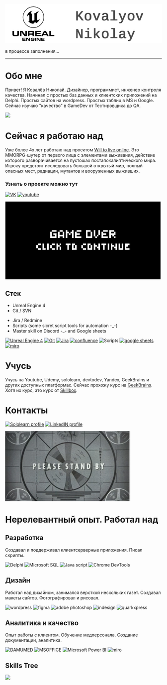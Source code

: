 [![Header](https://github.com/KovalyovNikolay/KovalyovNikolay/blob/main/Assets/gitHeader_QA.png?raw=true)](https://www.linkedin.com/in/%D0%BD%D0%B8%D0%BA%D0%BE%D0%BB%D0%B0%D0%B9-%D0%BA%D0%BE%D0%B2%D0%B0%D0%BB%D1%91%D0%B2-297b65183/)

в процессе заполнения...
- - - - 

# Обо мне
Привет! Я Ковалёв Николай. Дизайнер, программист, инженер контроля качества. Начинал с простых баз данных и клиентских приложений на Delphi. Простых сайтов на wordpress. Простых таблиц в MS и Google. Сейчас изучаю "качество" в GameDev от Тестировщика до QA.

<a href="https://www.buymeacoffee.com/NikolayVKov"><img src="https://www.buymeacoffee.com/assets/img/custom_images/orange_img.png" height="25px"></a>

# Сейчас я работаю над
Уже более 4х лет работаю над проектом [Will to live online](https://wtlgame.com/). Это MMORPG-шутер от первого лица с элементами выживания, действие которого разворачивается на пустошах постапокалиптического мира. Игроку предстоит исследовать большой открытый мир, полный опасных мест, радиации, мутантов и вооруженных выживших.
### Узнать о проекте можно тут
[![VK](https://img.shields.io/badge/Сообщество_в_VK-0077ff?style=for-the-badge&logo=VK)](https://vk.com/wtlonline)
[![youtube](https://img.shields.io/badge/Ролики-ff0000?style=for-the-badge&logo=YouTube)](https://www.youtube.com/@wtlonline)

![](https://github.com/KovalyovNikolay/KovalyovNikolay/blob/main/Assets/OEJZ.gif?raw=true)


## Стек
- Unreal Engine 4
- Git / SVN
<!-- - C++ / JS -->
- Jira / Redmine
- Scripts (some sicret script tools for automation -_-)
- Master skill on Discord -_- and Google sheets

[![Unreal Engine 4](https://img.shields.io/badge/UE4-000000?style=for-the-badge&logo=UnrealEngine)](https://www.unrealengine.com/en-US/blog/welcome-to-unreal-engine-4)
[![Git](https://img.shields.io/badge/Git-000000?style=for-the-badge&logo=Git&logoColor=e84d31)](https://github.com/)
[![Jira](https://img.shields.io/badge/Jira-000000?style=for-the-badge&logo=Jira&logoColor=2580f7)](https://start.atlassian.com)
[![confluence](https://img.shields.io/badge/confluence-000000?style=for-the-badge&logo=confluence&logoColor=2580f7)](https://start.atlassian.com)
![Scripts](https://img.shields.io/badge/Scripts-000000?style=for-the-badge&logo=Scripts)
[![google sheets](https://img.shields.io/badge/googlesheets-000000?style=for-the-badge&logo=googlesheets&logoColor=23a063)](https://docs.google.com/spreadsheets/u/0/)
[![miro](https://img.shields.io/badge/miro-000000?style=for-the-badge&logo=miro&logoColor=f6be31)](https://miro.com/app/dashboard/)

# Учусь
Учусь на Youtube, Udemy, sololearn, devtodev, Yandex, GeekBrains и других доступных платформах. Сейчас прохожу курс на [GeekBrains](https://go.redav.online/26ea4dbaac6a9350?erid=LdtCKEePH). Хотя их курс, это курс от [Skillbox](https://go.redav.online/b69a087be011bfb0?erid=LdtCKL1wM).


# Контакты
[![Sololearn profile](https://img.shields.io/badge/Sololearn-000000?style=for-the-badge&logo=Sololearn)](https://www.sololearn.com/profile/4702063)
[![LinkedIN profile](https://img.shields.io/badge/LinkedIN-000000?style=for-the-badge&logo=LinkedIN)](https://www.linkedin.com/in/%D0%BD%D0%B8%D0%BA%D0%BE%D0%BB%D0%B0%D0%B9-%D0%BA%D0%BE%D0%B2%D0%B0%D0%BB%D1%91%D0%B2-297b65183/)




![](https://github.com/KovalyovNikolay/KovalyovNikolay/blob/main/Assets/74EJ.gif?raw=true)


# Нерелевантный опыт. Работал над

## Разработка
Создавал и поддерживал клиентсерверные приложения. Писал скрипты.

![Delphi](https://img.shields.io/badge/Delphi-000000?style=for-the-badge&logo=Delphi&logoColor=ff0000) 
![Microsoft SQL](https://img.shields.io/badge/SQL-000000?style=for-the-badge&logo=MicrosoftSQLserver&logoColor=c30313)
![Java script](https://img.shields.io/badge/JS-000000?style=for-the-badge&logo=Javascript&logoColor=efd81d)
![Chrome DevTools](https://img.shields.io/badge/ChromeDevTools-000000?style=for-the-badge&logo=DevTools&logoColor=f6be31)

## Дизайн
Работал над дизайном, занимался версткой нескольких газет. Создавал макеты сайтов. Фотографировал и рисовал.

![wordpress](https://img.shields.io/badge/wordpress-000000?style=for-the-badge&logo=wordpress&logoColor=007298)
![figma](https://img.shields.io/badge/figma-000000?style=for-the-badge&logo=figma)
![adobe photoshop](https://img.shields.io/badge/photoshop-000000?style=for-the-badge&logo=adobephotoshop&logoColor=00c9fd)
![indesign](https://img.shields.io/badge/indesign-000000?style=for-the-badge&logo=adobeindesign&logoColor=f73d8f)
![quarkxpress](https://img.shields.io/badge/quarkxpress-000000?style=for-the-badge&logo=quarkxpress&logoColor=e76c4c)


## Аналитика и качество

Опыт работы с клиентом. Обучение медперсонала. Создание документации, аналитика.

![DAMUMED](https://img.shields.io/badge/DAMUMED-000000?style=for-the-badge&logo=DAMUMED&logoColor=1e9571)
![MSOFFICE](https://img.shields.io/badge/MSOFFICE-000000?style=for-the-badge&logo=MicrosoftOFFICE&logoColor=e43a00)
![Microsoft Power BI](https://img.shields.io/badge/Datazen-000000?style=for-the-badge&logo=MicrosoftPowerBI&logoColor=eac210)
![miro](https://img.shields.io/badge/miro-000000?style=for-the-badge&logo=miro&logoColor=f6be31)



## Skills Tree
[![](https://mermaid.ink/img/pako:eNpNkcFKAzEQhl8l5NTSpSdPe91qQSyIqxfZy9Ck2WCSWbJZQUpBexN8CU9eRSl6sH2G7Bs12zXVQ-Cbb_7DZGZJ58g4TamWhmmoCkOIRXSDQX4nlaqHw84QkuPCkR4J8a_-3f_4nd-1j_4z8NZ_-69Qfxx4G_xTu25fjvm3dh1ceMRv2me_6RsTXkthYuiyRId1iVVCLqQo3RWijr0zKTQk5FoqBtHN-oEracRxsM5a_F8ZhhqzP5OhEIp31Lss_P44AdRzUEmYS1WljPY8j5SNRj1OQfMJv4_-xlgOipwaIQ0nJ1FPkaEj4_G4RjQ0oZpbDZKFXS-7SEFdyTUvaBqQ8QU0yhW0MKsQhcZh_mDmNHW24QltKgaOTyQIC5qmC1B1sJxJh3bW3-9wxoRWYG7D4n4zqz1jWacI?type=png)](https://mermaid.live/edit#pako:eNpNkcFKAzEQhl8l5NTSpSdPe91qQSyIqxfZy9Ck2WCSWbJZQUpBexN8CU9eRSl6sH2G7Bs12zXVQ-Cbb_7DZGZJ58g4TamWhmmoCkOIRXSDQX4nlaqHw84QkuPCkR4J8a_-3f_4nd-1j_4z8NZ_-69Qfxx4G_xTu25fjvm3dh1ceMRv2me_6RsTXkthYuiyRId1iVVCLqQo3RWijr0zKTQk5FoqBtHN-oEracRxsM5a_F8ZhhqzP5OhEIp31Lss_P44AdRzUEmYS1WljPY8j5SNRj1OQfMJv4_-xlgOipwaIQ0nJ1FPkaEj4_G4RjQ0oZpbDZKFXS-7SEFdyTUvaBqQ8QU0yhW0MKsQhcZh_mDmNHW24QltKgaOTyQIC5qmC1B1sJxJh3bW3-9wxoRWYG7D4n4zqz1jWacI)
<!-- 
mindmap
  root((Skills))
    Soft 
      Самоорганизованность
      Проактивность
    Design
      Photoshop, LightRoom
      Figma, Tilda
      Mindmapping 
        Miro
        MindomoC
        Coggle    
    Code
      Pascal, Delphi
      JS
      C++
    GameDev
      Unreal Engine 4
      Godot ...soon
 -->
